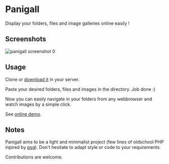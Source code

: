 # Panigall

Display your folders, files and image galleries online easily !

## Screenshots
![panigall screenshot 0](http://dvdn.online.fr/panigall/panigall_screenshot0.png)

## Usage

Clone or [download it](https://github.com/dvdn/panigall/archive/master.zip) in your server.

Paste your desired folders, files and images in the directory. Job done :)

Now you can easily navigate in your folders from any webbrowser and watch images by a simple click.

See [online demo](http://dvdn.online.fr/panigall/).

## Notes

Panigall aims to be a light and minimalist project (few lines of oldschool PHP inpired by [psg](https://github.com/pascalbrax/psg)). Don't hesitate to adapt style or code to your requirements.

Contributions are welcome.


